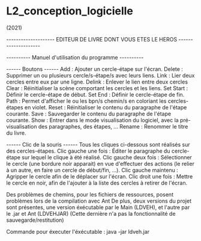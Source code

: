 # L2_conception_logicielle
(2021)

-------------------- EDITEUR DE LIVRE DONT VOUS ETES LE HEROS -------------------- 

---------- Manuel d'utilisation du programme ----------

------ Boutons ------
Add : Ajouter un cercle-étape sur l'écran.
Delete : Supprimer un ou plusieurs cercle/s-étape/s avec leurs liens.
Link : Lier deux cercles entre eux par une ligne.
Delink : Enlever le lien entre deux cercles
Clear : Réinitialiser la scène comportant les cercles et les liens.
Set Start : Définir le cercle-étape de début.
Set End : Définir le cercle-étape de fin.
Path : Permet d'afficher le ou les bpn/s chemin/s en coloriant les cercles-étapes en violet.
Reset : Réinitialiser le contenu du paragraphe de l'étape courante.
Save : Sauvegarder le contenu du paragraphe de l'étape courante.
Show : Entrer dans le mode visualisation du logiciel, avec la pré-visualisation des paragraphes, des étapes, ...
Rename : Renommer le titre du livre.

------ Clic de la souris ------
Tous les cliques ci-dessous sont réalisés sur des cercles-étapes.
Clic gauche une fois : Éditer le paragraphe du cercle-étape sur lequel le clique à été réalisé.
Clic gauche deux fois : Sélectionner le cercle (une bordure noir apparait) en vue d'effectuer des actions (le relier à un autre, en faire un cercle de début/fin, ...).
Clic gauche maintenu : Agripper le cercle afin de le déplacer sur l'écran.
Clic droit une fois : Mettre le cercle en noir, afin de l'ajouter à la liste des cercles à retirer de l'écran.


Des problèmes de chemins, pour les fichiers de ressources, posent problèmes lors de la compilation avec Ant
De plus, deux versions du projet sont présentes, une version éxécutable par le Main (LDVEH), et l'autre par le .jar et Ant (LDVEHJAR) (Cette dernière n'a pas la fonctionnalité de sauvegarde/restitution)

Commande pour éxecuter l'éxécutable : java -jar ldveh.jar 
